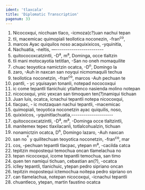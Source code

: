```yaml
---
ident: 'tlaxcala'
title: 'Diplomatic Transcription'
pagenum: 33
---
```

1. Nicocoxqui, nicchuan tlaco, -icmoza(c?)uan nachui tepan
2. tli, macemicac quimopiali teollotica noconezin, -fran<sup>co</sup>,
3. marcos Ayac quiquilos noso acaquixixicos, -yquinitla,
4. Nachuatia, -neltis, —------------------------
5. quitococoxcatzintli, -D<sup>a</sup>, m<sup>a</sup>, Dominga, occe tlaltzin
6. tli mani motocayotia tetitlan, -San no oneh momaquilite
7. chuac teoyotica namictzin ocatca, -D<sup>n</sup>, Domingo la
8. zaro, -Auh in naxcan san noyqui nicmomaquili techua
9. teollotica noconetzin, -fran<sup>co</sup>, marcos -Auh pechuan te
10. pantli, - yc yquisayan tonanli, notepad nococoxqui
11. ic come tepantli tlanichuic ytlaltenco nasienda molino notepan
12. nicocoxqui, ynic yexcan san timoquen ten(?)namiqui tichuan
13. Juan luis, ocatca, icnachui tepantli notepa nicocoxqui,
14. tlacpac, - ic motzaquan nachui tepantli, -macemicac
15. quimopiali, teoyotica noconetzin ayac quiquilis, noso,
16. quixixicos, -yquinitlachuatia,---------------------
17. quitococoxcatzintli, -D<sup>a</sup>, m<sup>a</sup>, -Dominga occe tlaltzintli,
18. manitemex tepec tlaxilacanli, totlalcohualzin, tichuan
19. nonamictzin ocatca, D<sup>n</sup>, Domingo lazaro, -Auh naxcan
20. san no<sup><sup>4</sup></sup> y quilitechuan teoyotica noconetzin, -fran<sup>co</sup>, mar
21. cos, -pechuan tepantli tlacpac, ytepan m<sup>a</sup>, -cacilda catca
22. tepitzin mopostequi temochua oncan tlamelachua no
23. tepan nicocoxqui, icome tepantli temochua, san timo
24. quen ten namiqui tichuan, cebastian an(?), -ocatca
25. iclley tepantli, tlanichuic, ytepan pedro sipriano oncan
26. tepitzin mopostequi ictemochua noitepa pedro sipriano on
27. can tlamelachua, notepan nicocoxqui, -icnachui tepantli
28. chuantleco, ytepan, martin faustino ocatca
